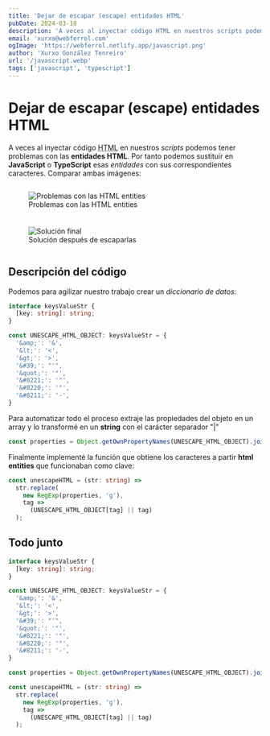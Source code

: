 ```yaml
---
title: 'Dejar de escapar (escape) entidades HTML'
pubDate: 2024-03-18
description: 'A veces al inyectar código HTML en nuestros scripts podemos tener problemas con las entidades HTML.'
email: 'xurxo@webferrol.com'
ogImage: 'https://webferrol.netlify.app/javascript.png'
author: 'Xurxo González Tenreiro'
url: '/javascript.webp'
tags: ['javascript', 'typescript']
---
```


# Dejar de escapar (escape) entidades HTML

A veces al inyectar código <abbr title="Hipertext Marckup Language">HTML</abbr> en nuestros *scripts* podemos tener problemas con las **entidades HTML**.
Por tanto podemos sustituir en **JavaScript** o **TypeScript** esas *entidades* con sus correspondientes caracteres. Comparar ambas imágenes:

<div style="display: grid; grid-template-columns: repeat(auto-fill, minmax(300px, 1fr)); gap: .5rem">
<figure>
  <img src="/blog/unescape-problem.webp" alt="Problemas con las HTML entities">
  <figcaption>Problemas con las HTML entities</figcaption>
</figure>
<figure>
  <img src="/blog/unescape-problem-fixed.webp" alt="Solución final">
  <figcaption>Solución después de escaparlas</figcaption>
</figure>
</div>

## Descripción del código

Podemos para agilizar nuestro trabajo crear un *diccionario de datos*:

```ts
interface keysValueStr {
  [key: string]: string; 
}

const UNESCAPE_HTML_OBJECT: keysValueStr = {
  '&amp;': '&',
  '&lt;': '<',
  '&gt;': '>',
  '&#39;': "'",
  '&quot;': '"',
  '&#8221;': '"',
  '&#8220;': '"',
  '&#8211;': '-',
}
```

Para automatizar todo el proceso extraje las propiedades del objeto en un array y lo transformé en un **string** con el carácter separador "|"

```ts
const properties = Object.getOwnPropertyNames(UNESCAPE_HTML_OBJECT).join('|')
```

Finalmente implementé la función que obtiene los caracteres a partir **html entities** que funcionaban como clave:

```ts
const unescapeHTML = (str: string) =>
  str.replace(
    new RegExp(properties, 'g'),
    tag =>
      (UNESCAPE_HTML_OBJECT[tag] || tag)
  );
```

## Todo junto
  
```ts
interface keysValueStr {
  [key: string]: string; 
}

const UNESCAPE_HTML_OBJECT: keysValueStr = {
  '&amp;': '&',
  '&lt;': '<',
  '&gt;': '>',
  '&#39;': "'",
  '&quot;': '"',
  '&#8221;': '"',
  '&#8220;': '"',
  '&#8211;': '-',
}

const properties = Object.getOwnPropertyNames(UNESCAPE_HTML_OBJECT).join('|')

const unescapeHTML = (str: string) =>
  str.replace(
    new RegExp(properties, 'g'),
    tag =>
      (UNESCAPE_HTML_OBJECT[tag] || tag)
  );
```